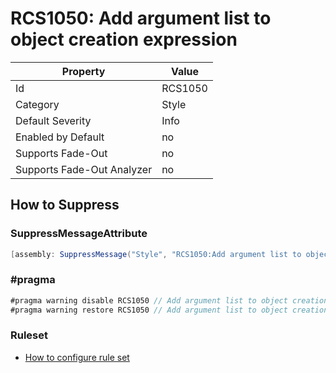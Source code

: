 # RCS1050: Add argument list to object creation expression

Property | Value
--- | ---
Id|RCS1050
Category|Style
Default Severity|Info
Enabled by Default|no
Supports Fade\-Out|no
Supports Fade\-Out Analyzer|no

## How to Suppress

### SuppressMessageAttribute

```csharp
[assembly: SuppressMessage("Style", "RCS1050:Add argument list to object creation expression.", Justification = "<Pending>")]
```

### \#pragma

```csharp
#pragma warning disable RCS1050 // Add argument list to object creation expression.
#pragma warning restore RCS1050 // Add argument list to object creation expression.
```

### Ruleset

* [How to configure rule set](../HowToConfigureAnalyzers.md)
